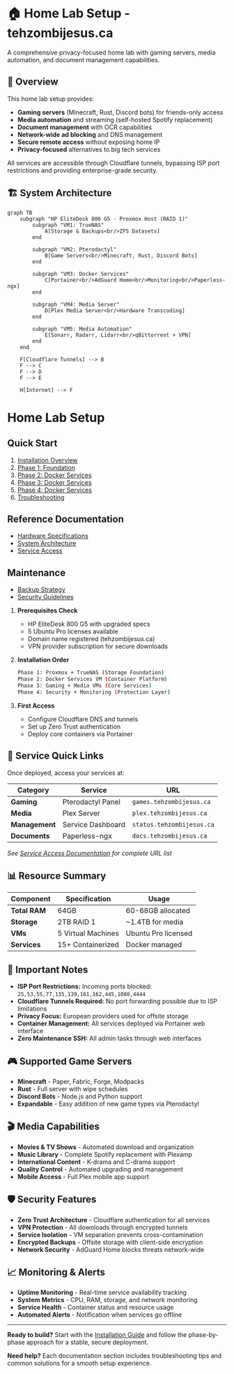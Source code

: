# 🏠 Home Lab Setup - tehzombijesus.ca

A comprehensive privacy-focused home lab with gaming servers, media automation, and document management capabilities.

## 🎯 Overview

This home lab setup provides:
- **Gaming servers** (Minecraft, Rust, Discord bots) for friends-only access
- **Media automation** and streaming (self-hosted Spotify replacement)
- **Document management** with OCR capabilities
- **Network-wide ad blocking** and DNS management
- **Secure remote access** without exposing home IP
- **Privacy-focused** alternatives to big tech services

All services are accessible through Cloudflare tunnels, bypassing ISP port restrictions and providing enterprise-grade security.

## 🏗️ System Architecture

```mermaid
graph TB
    subgraph "HP EliteDesk 800 G5 - Proxmox Host (RAID 1)"
        subgraph "VM1: TrueNAS"
            A[Storage & Backups<br/>ZFS Datasets]
        end
        
        subgraph "VM2: Pterodactyl"
            B[Game Servers<br/>Minecraft, Rust, Discord Bots]
        end
        
        subgraph "VM3: Docker Services"
            C[Portainer<br/>AdGuard Home<br/>Monitoring<br/>Paperless-ngx]
        end
        
        subgraph "VM4: Media Server"
            D[Plex Media Server<br/>Hardware Transcoding]
        end
        
        subgraph "VM5: Media Automation"
            E[Sonarr, Radarr, Lidarr<br/>qBittorrent + VPN]
        end
    end
    
    F[Cloudflare Tunnels] --> B
    F --> C
    F --> D
    F --> E
    
    H[Internet] --> F
```
# Home Lab Setup

## Quick Start
1. [Installation Overview](docs/installation/README.md)
2. [Phase 1: Foundation](docs/installation/phase-1-foundation.md)
3. [Phase 2: Docker Services](docs/installation/phase-2-docker-services.md)
4. [Phase 3: Docker Services](docs/installation/phase-3-docker-services.md)
5. [Phase 4: Docker Services](docs/installation/phase-4-docker-services.md)
6. [Troubleshooting](docs/installation/troubleshooting.md)

## Reference Documentation
- [Hardware Specifications](docs/reference/hardware.md)
- [System Architecture](docs/reference/architecture.md)
- [Service Access](docs/reference/services.md)

## Maintenance
- [Backup Strategy](docs/maintenance/backup.md)
- [Security Guidelines](docs/maintenance/security.md)

<!-- ## 📚 Documentation Structure

### Core Documentation
- **[Hardware Specifications](docs/hardware.md)** - Detailed system specs and storage configuration
- **[System Architecture](docs/architecture.md)** - Complete VM layout and service relationships
- **[VM Configurations](docs/vm-configs.md)** - Individual VM setup and resource allocation
- **[Network & Security](docs/networking.md)** - Cloudflare setup, DNS, and security stack
- **[Installation Guide](docs/installation.md)** - Step-by-step implementation phases

### Service Documentation
- **[Service Access](docs/services.md)** - Complete URL reference and service descriptions
- **[Backup Strategy](docs/backup.md)** - Local and offsite backup configurations
- **[Security & Privacy](docs/security.md)** - Authentication, access control, and privacy measures

## ⚡ Quick Start --> 

1. **Prerequisites Check**
   - HP EliteDesk 800 G5 with upgraded specs
   - 5 Ubuntu Pro licenses available
   - Domain name registered (tehzombijesus.ca)
   - VPN provider subscription for secure downloads

2. **Installation Order**
   ```bash
   Phase 1: Proxmox + TrueNAS (Storage Foundation)
   Phase 2: Docker Services VM (Container Platform)
   Phase 3: Gaming + Media VMs (Core Services)  
   Phase 4: Security + Monitoring (Protection Layer)
   ```

3. **First Access**
   - Configure Cloudflare DNS and tunnels
   - Set up Zero Trust authentication
   - Deploy core containers via Portainer

## 🔗 Service Quick Links

Once deployed, access your services at:

| Category | Service | URL |
|----------|---------|-----|
| **Gaming** | Pterodactyl Panel | `games.tehzombijesus.ca` |
| **Media** | Plex Server | `plex.tehzombijesus.ca` |
| **Management** | Service Dashboard | `status.tehzombijesus.ca` |
| **Documents** | Paperless-ngx | `docs.tehzombijesus.ca` |

*See [Service Access Documentation](docs/services.md) for complete URL list*

## 📊 Resource Summary

| Component | Specification | Usage |
|-----------|---------------|-------|
| **Total RAM** | 64GB | 60-68GB allocated |
| **Storage** | 2TB RAID 1 | ~1.4TB for media |
| **VMs** | 5 Virtual Machines | Ubuntu Pro licensed |
| **Services** | 15+ Containerized | Docker managed |

## 🚨 Important Notes

- **ISP Port Restrictions:** Incoming ports blocked: `25,53,55,77,135,139,161,162,445,1080,4444`
- **Cloudflare Tunnels Required:** No port forwarding possible due to ISP limitations
- **Privacy Focus:** European providers used for offsite storage
- **Container Management:** All services deployed via Portainer web interface
- **Zero Maintenance SSH:** All admin tasks through web interfaces

## 🎮 Supported Game Servers

- **Minecraft** - Paper, Fabric, Forge, Modpacks
- **Rust** - Full server with wipe schedules  
- **Discord Bots** - Node.js and Python support
- **Expandable** - Easy addition of new game types via Pterodactyl

## 🎬 Media Capabilities

- **Movies & TV Shows** - Automated download and organization
- **Music Library** - Complete Spotify replacement with Plexamp
- **International Content** - K-drama and C-drama support
- **Quality Control** - Automated upgrading and management
- **Mobile Access** - Full Plex mobile app support

## 🛡️ Security Features

- **Zero Trust Architecture** - Cloudflare authentication for all services
- **VPN Protection** - All downloads through encrypted tunnels
- **Service Isolation** - VM separation prevents cross-contamination
- **Encrypted Backups** - Offsite storage with client-side encryption
- **Network Security** - AdGuard Home blocks threats network-wide

## 📈 Monitoring & Alerts

- **Uptime Monitoring** - Real-time service availability tracking
- **System Metrics** - CPU, RAM, storage, and network monitoring
- **Service Health** - Container status and resource usage
- **Automated Alerts** - Notification when services go offline

---

**Ready to build?** Start with the [Installation Guide](docs/installation.md) and follow the phase-by-phase approach for a stable, secure deployment.

**Need help?** Each documentation section includes troubleshooting tips and common solutions for a smooth setup experience.
